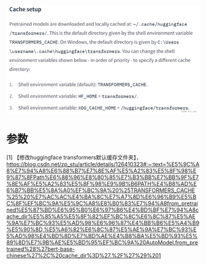 ![](.04_缓存文件位置_images/2cddfb7b.png)

# 参数

[1] 【修改huggingface transformers默认缓存文件夹】，https://blog.csdn.net/zp_stu/article/details/126410323#:~:text=%E5%9C%A8%E7%94%A8%E6%88%B7%E7%8E%AF%E5%A2%83%E5%8F%98%E9%87%8FPath%E6%88%96%E8%80%85%E7%B3%BB%E7%BB%9F%E7%8E%AF%E5%A2%83%E5%8F%98%E9%9B%B6PATH%E4%B8%AD%E6%B7%BB%E5%8A%A0%EF%BC%9A%20%25TRANSFORMERS_CACHE%25%20%E7%AC%AC%E4%BA%8C%E7%A7%8D%E6%96%B9%E5%BC%8F%EF%BC%9A%E5%9C%A8%E8%B0%83%E7%94%A8from_pretrained%E5%87%BD%E6%95%B0%E6%97%B6%E4%BD%BF%E7%94%A8cache_dir%E5%85%A5%E5%8F%82%EF%BC%8C%E6%8C%87%E5%AE%9A%E7%BC%93%E5%AD%98%E6%96%87%E4%BB%B6%E5%A4%B9%E5%90%8D,%E5%A6%82%E6%8C%87%E5%AE%9A%E7%BC%93%E5%AD%98%E4%BD%8D%E7%BD%AE%E4%B8%BA%E5%BD%93%E5%89%8D%E7%9B%AE%E5%BD%95%EF%BC%9A%20AutoModel.from_pretrained%28%27bert-base-chinese%27%2C%20cache_dir%3D%27.%2F%27%29%201
